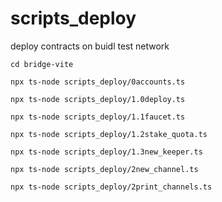 # scripts_deploy
deploy contracts on buidl test network 

```
cd bridge-vite

npx ts-node scripts_deploy/0accounts.ts

npx ts-node scripts_deploy/1.0deploy.ts

npx ts-node scripts_deploy/1.1faucet.ts

npx ts-node scripts_deploy/1.2stake_quota.ts  

npx ts-node scripts_deploy/1.3new_keeper.ts

npx ts-node scripts_deploy/2new_channel.ts

npx ts-node scripts_deploy/2print_channels.ts 

```